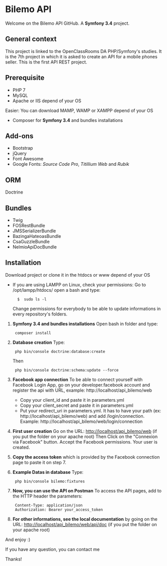# Bilemo API

Welcome on the Bilemo API GitHub. A **Symfony 3.4** project.

## General context

This project is linked to the OpenClassRooms DA PHP/Symfony's studies. It is the 7th project in which it is asked to create an API for a mobile phones seller. This is the first API REST project.

## Prerequisite

* PHP 7
* MySQL
* Apache or IIS depend of your OS

Easier: You can download MAMP, WAMP or XAMPP depend of your OS
* Composer for **Symfony 3.4** and bundles installations

## Add-ons

* Bootstrap
* jQuery
* Font Awesome
* Google Fonts: *Source Code Pro*, *Titillium Web* and *Rubik*

## ORM
Doctrine

## Bundles

* Twig
* FOSRestBundle
* JMSSerializerBundle
* BazingaHateoasBundle
* CsaGuzzleBundle
* NelmioApiDocBundle

## Installation

Download project or clone it in the htdocs or www depend of your OS

* If you are using LAMPP on Linux, check your permissions: Go to /opt/lampp/htdocs/ open a bash and type:

        $  sudo ls -l
    Change permissions for everybody to be able to update informations in every repository's folders.

1. **Symfony 3.4 and bundles installations** Open bash in folder and type:

        composer install
        
2. **Database creation** Type:

        php bin/console doctrine:database:create
        
    Then
    
        php bin/console doctrine:schema:update --force
        
3. **Facebook app connection** 
To be able to connect yourself with Facebook Login App, go on your developer.facebook account and register the api with URL, example: http://localhost/api_bilemo/web
    * Copy your client_id and paste it in parameters.yml
    * Copy your client_secret and paste it in parameters.yml
    * Put your redirect_uri in parameters.yml. It has to have your path (ex: http://localhost/api_bilemo/web) and add /login/connection. Example: http://localhost/api_bilemo/web/login/connection

4. **First user creation** Go on the URL:
[http://localhost/api_bilemo/web](http://localhost/api_bilemo/web) (if you put the folder on your apache root)
Then Click on the "Connexion via Facebook" button.
Accept the Facebook permissions.
Your user is created.
        
5. **Copy the access token** which is provided by the Facebook connection page to paste it on step 7.

6. **Example Datas in database** Type:

        php bin/console bilemo:fixtures

7. **Now, you can use the API on Postman**
To access the API pages, add to the HTTP header the parameters:

        Content-Type: application/json
        Authorization: Bearer your_access_token

8. **For other informations, see the local documentation** by going on the URL:
[http://localhost/api_bilemo/web/api/doc](http://localhost/snow_tricks/web/api/doc) (if you put the folder on your apache root)

And enjoy :)

If you have any question, you can contact me

Thanks!
